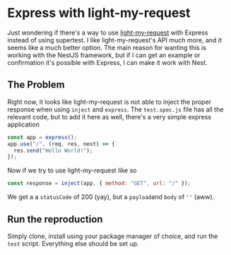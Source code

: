 # Express with light-my-request

Just wondering if there's a way to use [light-my-request]() with Express instead of using supertest. I like light-my-request's API much more, and it seems like a much better option. The main reason for wanting this is working with the NestJS framework, but if I can get an example or confirmation it's possible with Express, I can make it work with Nest.

## The Problem

Right now, it looks like light-my-request is not able to inject the proper response when using `inject` and `express`. The `test.spec.js` file has all the relevant code, but to add it here as well, there's a very simple express application

```js
const app = express();
app.use("/", (req, res, next) => {
  res.send("Hello World!");
});
```

Now if we try to use light-my-request like so

```js
const response = inject(app, { method: "GET", url: "/" });
```

We get a a `statusCode` of 200 (yay), but a `payload`and `body` of `''` (aww).

## Run the reproduction

Simply clone, install using your package manager of choice, and run the `test` script. Everything else should be set up.
